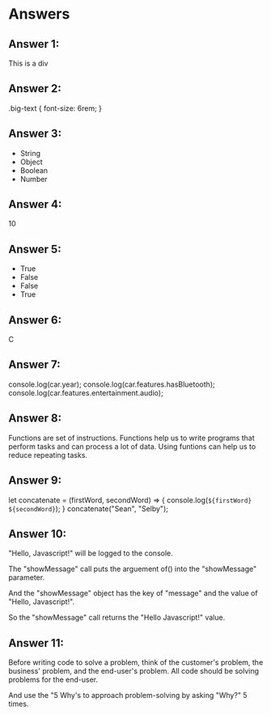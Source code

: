 # Answers

## Answer 1:
<div class="header" id="firstFlex">This is a div</div>

## Answer 2:
.big-text {
    font-size: 6rem;
}

## Answer 3:
* String
* Object
* Boolean
* Number

## Answer 4:
10

## Answer 5:
* True
* False
* False
* True

## Answer 6:
C

## Answer 7:
console.log(car.year);
console.log(car.features.hasBluetooth);
console.log(car.features.entertainment.audio);

## Answer 8:
Functions are set of instructions. Functions help us to write programs that perform tasks and can process a lot of data. Using funtions can help us to reduce repeating tasks.

## Answer 9:
let concatenate = (firstWord, secondWord) => {
  console.log(`${firstWord} ${secondWord}`);
}
concatenate("Sean", "Selby");

## Answer 10:
"Hello, Javascript!" will be logged to the console.

The "showMessage" call puts the arguement of() into the "showMessage" parameter. 

And the "showMessage" object has the key of "message" and the value of "Hello, Javascript!".

So the "showMessage" call returns the "Hello Javascript!" value.

## Answer 11:
Before writing code to solve a problem, think of the customer's problem, the business' problem, and the end-user's problem. All code should be solving problems for the end-user. 

And use the "5 Why's to approach problem-solving by asking "Why?" 5 times.